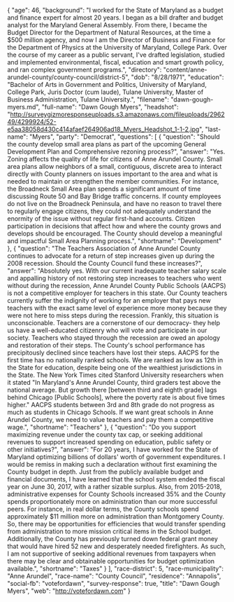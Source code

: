 {
  "age": 46,
  "background": "I worked for the State of Maryland as a budget and finance expert for almost 20 years. I began as a bill drafter and budget analyst for the Maryland General Assembly. From there, I became the Budget Director for the Department of Natural Resources, at the time a $500 million agency, and now I am the Director of Business and Finance for the Department of Physics at the University of Maryland, College Park. Over the course of my career as a public servant, I've drafted legislation, studied and implemented environmental, fiscal, education and smart growth policy, and ran complex government programs.",
  "directory": "content/anne-arundel-county/county-council/district-5",
  "dob": "8/28/1971",
  "education": "Bachelor of Arts in Government and Politics, University of Maryland, College Park, Juris Doctor (cum laude), Tulane University, Master of Business Administration, Tulane University.",
  "filename": "dawn-gough-myers.md",
  "full-name": "Dawn Gough Myers",
  "headshot": "http://surveygizmoresponseuploads.s3.amazonaws.com/fileuploads/296249/4299924/52-e5aa38058d430c414afaef264906ad18_Myers_Headshot_1-1-2.jpg",
  "last-name": "Myers",
  "party": "Democrat",
  "questions": [
    {
      "question": "Should the county develop small area plans as part of the upcoming General Development Plan and Comprehensive rezoning process?",
      "answer": "Yes. Zoning affects the quality of life for citizens of Anne Arundel County. Small area plans allow neighbors of a small, contiguous, discrete area to interact directly with County planners on issues important to the area and what is needed to maintain or strengthen the member communities. For instance, the Broadneck Small Area plan spends a significant amount of time discussing Route 50 and Bay Bridge traffic concerns. If county employees do not live on the Broadneck Peninsula, and have no reason to travel there to regularly engage citizens, they could not adequately understand the enormity of the issue without regular first-hand accounts. Citizen participation in decisions that affect how and where the county grows and develops should be encouraged. The County should develop a meaningful and impactful Small Area Planning process.",
      "shortname": "Development"
    },
    {
      "question": "The Teachers Association of Anne Arundel County continues to advocate for a return of step increases given up during the 2008 recession. Should the County Council fund these increases?",
      "answer": "Absolutely yes. With our current inadequate teacher salary scale and appalling history of not restoring step increases to teachers who went without during the recession, Anne Arundel County Public Schools (AACPS) is not a competitive employer for teachers in this state. Our County teachers currently suffer the indignity of working for an employer that pays new teachers with the exact same level of experience more money because they were not here to miss steps during the recession. Frankly, this situation is unconscionable. Teachers are a cornerstone of our democracy- they help us have a well-educated citizenry who will vote and participate in our society. Teachers who stayed through the recession are owed an apology and restoration of their steps. The County's school performance has precipitously declined since teachers have lost their steps. AACPS for the first time has no nationally ranked schools. We are ranked as low as 12th in the State for education, despite being one of the wealthiest jurisdictions in the State. The New York Times cited Stanford University researchers when it stated \"In Maryland's Anne Arundel County, third graders test above the national average. But growth there [between third and eighth grade] lags behind Chicago [Public Schools], where the poverty rate is about five times higher.\" AACPS students between 3rd and 8th grade do not progress as much as students in Chicago Schools. If we want great schools in Anne Arundel County, we need to value teachers and pay them a competitive wage.",
      "shortname": "Teachers"
    },
    {
      "question": "Do you support maximizing revenue under the county tax cap, or seeking additional revenues to support increased spending on education, public safety or other initiatives?",
      "answer": "For 20 years, I have worked for the State of Maryland optimizing billions of dollars' worth of government expenditures. I would be remiss in making such a declaration without first examining the County budget in depth. Just from the publicly available budget and financial documents, I have learned that the school system ended the fiscal year on June 30, 2017, with a rather sizable surplus. Also, from 2015-2018, administrative expenses for County Schools increased 35% and the County spends proportionately more on administration than our more successful peers. For instance, in real dollar terms, the County schools spend approximately $11 million more on administration than Montgomery County. So, there may be opportunities for efficiencies that would transfer spending from administration to more mission critical items in the School budget. Additionally, the County has previously turned down federal grant money that would have hired 52 new and desperately needed firefighters. As such, I am not supportive of seeking additional revenues from taxpayers when there may be clear and obtainable opportunities for budget optimization available.",
      "shortname": "Taxes"
    }
  ],
  "race-district": 5,
  "race-municipality": "Anne Arundel",
  "race-name": "County Council",
  "residence": "Annapolis",
  "social-fb": "votefordawn",
  "survey-response": true,
  "title": "Dawn Gough Myers",
  "web": "http://votefordawn.com"
}
